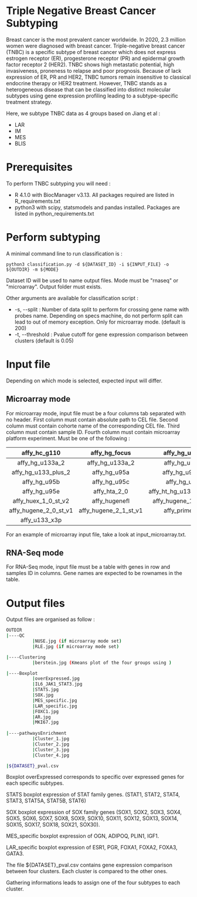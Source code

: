 # Triple Negative Breast Cancer Subtyping

Breast cancer is the most prevalent cancer worldwide. In 2020, 2.3 million women were diagnosed with breast cancer. Triple-negative breast cancer (TNBC) is a specific subtype of breast cancer which does not express estrogen receptor (ER), progesterone receptor (PR) and epidermal growth factor receptor 2 (HER2). TNBC shows high metastatic potential, high invasiveness, proneness to relapse and poor prognosis. Because of lack expression of ER, PR and HER2, TNBC tumors remain insensitive to classical endocrine therapy or HER2 treatment. However, TNBC stands as a heterogeneous disease that can be classified into distinct molecular subtypes using gene expression profiling leading to a subtype-specific treatment strategy. 

Here, we subtype TNBC data as 4 groups based on Jiang et al :

- LAR
- IM
- MES
- BLIS

# Prerequisites

To perform TNBC subtyping you will need :
  - R 4.1.0 with BiocManager v3.13. All packages required are listed in R_requirements.txt
  - python3 with scipy, statsmodels and pandas installed. Packages are listed in python_requirements.txt
    
# Perform subtyping

A minimal command line to run classification is :

```python3
python3 classification.py -d ${DATASET_ID} -i ${INPUT_FILE} -o ${OUTDIR} -m ${MODE}
```

Dataset ID will be used to name output files.
Mode must be "rnaseq" or "microarray".
Output folder must exists.

Other arguments are available for classification script :

- -s, --split : Number of data split to perform for crossing gene name with probes name. Depending on specs machine, do not perform split can lead to out of memory exception. Only for microarray mode. (default is 200)
- -t, --threshold : Pvalue cutoff for gene expression comparison between clusters (default is 0.05) 

# Input file

Depending on which mode is selected, expected input will differ.

## Microarray mode

For microarray mode, input file must be a four columns tab separated with no header.
First column must contain absolute path to CEL file.
Second column must contain cohorte name of the corresponding CEL file.
Third column must contain sample ID.
Fourth column must contain microarray platform experiment. Must be one of the following :

| affy_hc_g110 | affy_hg_focus | affy_hg_u133a |
| :----------: | :-----------: | :-----------: |
| affy_hg_u133a_2 | affy_hg_u133a_2 | affy_hg_u133b |
| affy_hg_u133_plus_2 | affy_hg_u95a | affy_hg_u95av2 |
| affy_hg_u95b | affy_hg_u95c | affy_hg_u95d |
| affy_hg_u95e | affy_hta_2_0 | affy_ht_hg_u133_plus_pm |
| affy_huex_1_0_st_v2 | affy_hugenefl | affy_hugene_1_0_st_v1 |
| affy_hugene_2_0_st_v1 | affy_hugene_2_1_st_v1 | affy_primeview |
| affy_u133_x3p |  |  |


For an example of microarray input file, take a look at input_microarray.txt.

## RNA-Seq mode

For RNA-Seq mode, input file must be a table with genes in row and samples ID in columns. Gene names are expected to be rownames in the table.

# Output files

Output files are organised as follow :

```bash
OUTDIR
|----QC
          |NUSE.jpg (if microarray mode set)
          |RLE.jpg (if microarray mode set)

|----Clustering
          |berstein.jpg (Kmeans plot of the four groups using )

|----Boxplot
          |overExpressed.jpg
          |IL6_JAK1_STAT3.jpg
          |STATS.jpg
          |SOX.jpg
          |MES_specific.jpg
          |LAR_specific.jpg
          |FOXC1.jpg
          |AR.jpg
          |MKI67.jpg
          
|----pathwaysEnrichment
          |Cluster_1.jpg
          |Cluster_2.jpg
          |Cluster_3.jpg
          |Cluster_4.jpg

|${DATASET}_pval.csv
```

Boxplot overExpressed corresponds to specific over expressed genes for each specific subtypes.

STATS boxplot expression of STAT family genes. (STAT1, STAT2, STAT4, STAT3, STAT5A, STAT5B, STAT6)

SOX boxplot expression of SOX family genes (SOX1, SOX2, SOX3, SOX4, SOX5, SOX6, SOX7, SOX8, SOX9, SOX10, SOX11, SOX12, SOX13, SOX14, SOX15, SOX17, SOX18, SOX21, SOX30).

MES_specific boxplot expression of OGN, ADIPOQ, PLIN1, IGF1.

LAR_specific boxplot expression of ESR1, PGR, FOXA1, FOXA2, FOXA3, GATA3.

The file ${DATASET}_pval.csv contains gene expression comparison between four clusters. Each cluster is compared to the other ones.

Gathering informations leads to assign one of the four subtypes to each cluster.




